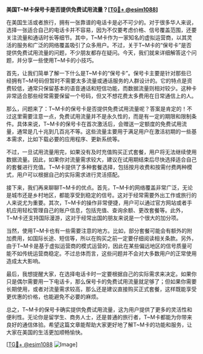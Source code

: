 **美国T~M卡保号卡是否提供免费试用流量？[[TG💪+ @esim1088](https://t.me/s/esim1088)]**

在美国生活或者旅行，拥有一张靠谱的电话卡是必不可少的。对于很多华人来说，选择一张适合自己的电话卡并不容易，因为不仅要考虑价格、信号覆盖范围，还要关注流量和通话时长等细节。其中，T~M卡作为一家知名的虚拟运营商，以其灵活的服务和广泛的网络覆盖吸引了众多用户。不过，关于T~M卡的“保号卡”是否提供免费试用流量的问题，不少朋友都存在疑问。今天，我们就来详细解答这个问题，并分享一些使用T~M卡的小技巧。

首先，让我们简单了解一下什么是T~M卡的“保号卡”。保号卡主要是针对那些已经拥有T~M号码但暂时不需要太多流量或通话服务的人群设计的。它的特点是资费较低，通常只保留基本的语音通话和短信功能，而数据流量则相对较少。这种卡非常适合那些经常需要保留一个号码，但又不想花费太多费用在日常通信上的人。

那么，问题来了：T~M卡的保号卡是否提供免费试用流量呢？答案是肯定的！不过这里需要注意一点，免费试用流量并不是永久性的，而是有一定的期限和限制条件。具体来说，T~M卡的保号卡在首次激活后，会赠送一定额度的免费试用流量，通常是几十兆到几百兆不等。这些流量主要用于满足用户在激活初期的一些基本需求，比如下载必要的应用程序、更新系统等。

不过，一旦试用流量用完，如果没有及时充值购买正式套餐，用户将无法继续使用数据流量。因此，如果你对流量需求较大，建议在试用期结束后尽快选择适合自己的套餐进行充值。T~M卡提供了多种套餐选择，包括按月收费和按需付费两种模式，用户可以根据自己的实际需求进行灵活搭配。

接下来，我们再来聊聊T~M卡的优点。首先，T~M卡的网络覆盖非常广泛，无论是城市还是乡村地区，都能享受到稳定的信号。这对于经常需要外出工作或旅行的人来说尤为重要。其次，T~M卡的操作非常便捷，用户可以通过官方网站或者手机应用轻松管理自己的账户信息，包括充值、查询余额、更改套餐等。此外，T~M卡还支持国际漫游，这对于经常出国的朋友来说是一个很大的加分项。

当然，使用T~M卡也有一些需要注意的地方。比如，部分套餐可能会有额外的附加费用，如国际长途、短信等，所以在购买之前一定要仔细阅读相关条款。另外，由于T~M卡是基于虚拟运营商的模式运营的，因此在某些偏远地区的信号质量可能不如传统运营商稳定。不过总体而言，这些问题并不会对大多数用户的正常使用造成太大影响。

最后，我想提醒大家，在选择电话卡时一定要根据自己的实际需求来决定。如果你只是偶尔需要用一下电话卡，那么保号卡的免费试用流量就足够了；但如果你需要长期使用，或者对流量需求较高，那么还是建议直接购买正式套餐，这样既能享受更优惠的价格，也能避免不必要的麻烦。

总之，T~M卡的保号卡确实提供免费试用流量，这为用户提供了更多的灵活性和便利性。无论你是留学生、商务人士，还是普通的旅行者，T~M卡都能为你带来良好的通信体验。希望这篇文章能帮助大家更好地了解T~M卡的功能和服务，让大家在美国的生活更加顺畅愉快。

[[TG💪+ @esim1088](https://t.me/s/esim1088) ![Image](https://i.postimg.cc/4NQfJmqS/Snipaste-2025-05-13-00-14-12.png)]